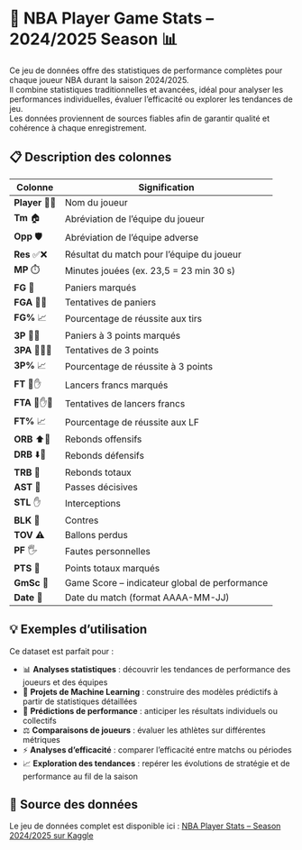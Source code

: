 # 🏀 NBA Player Game Stats – 2024/2025 Season 📊

Ce jeu de données offre des statistiques de performance complètes pour chaque joueur NBA durant la saison 2024/2025.  
Il combine statistiques traditionnelles et avancées, idéal pour analyser les performances individuelles, évaluer l’efficacité ou explorer les tendances de jeu.  
Les données proviennent de sources fiables afin de garantir qualité et cohérence à chaque enregistrement.


## 📋 Description des colonnes

| Colonne | Signification |
|---------|---------------|
| **Player** 🧑‍🦱 | Nom du joueur |
| **Tm** 🏠 | Abréviation de l’équipe du joueur |
| **Opp** 🛡️ | Abréviation de l’équipe adverse |
| **Res** ✅❌ | Résultat du match pour l’équipe du joueur |
| **MP** ⏱️ | Minutes jouées (ex. 23,5 = 23 min 30 s) |
| **FG** 🎯 | Paniers marqués |
| **FGA** 🎯🔄 | Tentatives de paniers |
| **FG%** 📈 | Pourcentage de réussite aux tirs |
| **3P** 🎯🏀 | Paniers à 3 points marqués |
| **3PA** 🎯🏀🔄 | Tentatives de 3 points |
| **3P%** 📈 | Pourcentage de réussite à 3 points |
| **FT** 🏀✋ | Lancers francs marqués |
| **FTA** 🏀✋🔄 | Tentatives de lancers francs |
| **FT%** 📈 | Pourcentage de réussite aux LF |
| **ORB** ⬆️🔄 | Rebonds offensifs |
| **DRB** ⬇️🔄 | Rebonds défensifs |
| **TRB** 🔄 | Rebonds totaux |
| **AST** 🤝 | Passes décisives |
| **STL** ✋ | Interceptions |
| **BLK** 🚫 | Contres |
| **TOV** ⚠️ | Ballons perdus |
| **PF** 🖐️ | Fautes personnelles |
| **PTS** 🔢 | Points totaux marqués |
| **GmSc** 🧮 | Game Score – indicateur global de performance |
| **Date** 📅 | Date du match (format AAAA-MM-JJ) |


## 💡 Exemples d’utilisation

Ce dataset est parfait pour :

- 📊 **Analyses statistiques** : découvrir les tendances de performance des joueurs et des équipes  
- 🤖 **Projets de Machine Learning** : construire des modèles prédictifs à partir de statistiques détaillées  
- 🔮 **Prédictions de performance** : anticiper les résultats individuels ou collectifs  
- ⚖️ **Comparaisons de joueurs** : évaluer les athlètes sur différentes métriques  
- ⚡ **Analyses d’efficacité** : comparer l’efficacité entre matchs ou périodes  
- 📈 **Exploration des tendances** : repérer les évolutions de stratégie et de performance au fil de la saison


## 🔗 Source des données

Le jeu de données complet est disponible ici : [NBA Player Stats – Season 2024/2025 sur Kaggle](https://www.kaggle.com/datasets/eduardopalmieri/nba-player-stats-season-2425)
